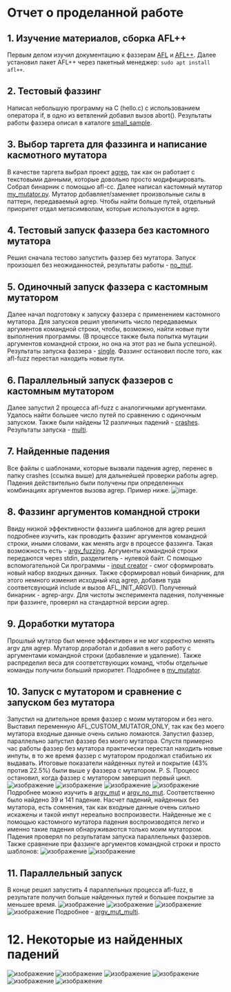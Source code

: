 # Отчет о проделанной работе
## 1. Изучение материалов, сборка AFL++
Первым делом изучил документацию к фаззерам [AFL](https://github.com/google/AFL) и [AFL++](https://github.com/AFLplusplus/AFLplusplus). Далее установил пакет AFL++ через пакетный менеджер: ```sudo apt install afl++```.
## 2. Тестовый фаззинг
Написал небольшую программу на C (hello.c) с использованием оператора if, в одно из ветвлений добавил вызов abort(). Результаты работы фаззера описал в каталоге [small_sample](https://github.com/themaestr00/fuzz_task/tree/main/small_sample).
## 3. Выбор таргета для фаззинга и написание касмотного мутатора
В качестве таргета выбрал проект [agrep](https://github.com/Wikinaut/agrep), так как он работает с текстовыми данными, которые довольно просто модифицировать. Собрал бинарник с помощью afl-cc. Далее написал кастомный мутатор [my_mutator.py](https://github.com/themaestr00/fuzz_task/tree/main/my_mutator). Мутатор добавляет/заменяет произвольные силы в паттерн, передаваемый agrep. Чтобы найти больше путей, отдельный приоритет отдал метасимволам, которые используются в agrep.
## 4. Тестовый запуск фаззера без кастомного мутатора
Решил сначала тестово запустить фаззер без мутатора. Запуск произошел без неожиданностей, результаты работы - [no_mut](https://github.com/themaestr00/fuzz_task/tree/main/no_mut).
## 5. Одиночный запуск фаззера с кастомным мутатором
Далее начал подготовку к запуску фаззера с применением кастомного мутатора. Для запусков решил увеличить число передаваемых аргументов командной строки, чтобы, возможно, найти новые пути выполнения программы. (В процессе также была попытка мутации аргументов командной строки, но она на этот раз не была успешной). Результаты запуска фаззера - [single](https://github.com/themaestr00/fuzz_task/tree/main/single). Фаззинг остановил после того, как afl-fuzz перестал находить новые пути.
## 6. Параллельный запуск фаззеров с кастомным мутатором
Далее запустил 2 процесса afl-fuzz с аналогичными аргументами. Удалось найти большее число путей по сравнению с одиночным запуском. Также были найдены 12 различных падений - [crashes](https://github.com/themaestr00/fuzz_task/tree/main/crashes). Результаты запуска - [multi](https://github.com/themaestr00/fuzz_task/tree/main/multi).
## 7. Найденные падения
Все файлы с шаблонами, которые вызвали падения agrep, перенес в папку crashes (ссылка выше) для дальнейшей проверки работы agrep. Падения действительно были получены при определенных комбинациях аргументов вызова agrep. Пример ниже. ![image](https://github.com/user-attachments/assets/6d5d97bc-f66c-4c32-9fb3-e6e1d2758805).
## 8. Фаззинг аргументов командной строки
Ввиду низкой эффективности фаззинга шаблонов для agrep решил подробнее изучить, как проводить фаззинг аргументов командной строки, иными словами, как менять argv в процессе фаззинга. Такая возможность есть - [argv_fuzzing](https://github.com/AFLplusplus/AFLplusplus/tree/stable/utils/argv_fuzzing). Аргументы командной строки передаются через stdin, разделитель - нулевой байт. С помощью вспомогательной Си программы - [input creator](https://github.com/themaestr00/fuzz_task/tree/main/input_creator) - смог сформировать новый набор входных данных. Также сформировал новый бинарник, для этого немного изменил исходный код agrep, добавив туда соответсвующий include и вызов AFL_INIT_ARGV(). Полученный бинарник - agrep-argv. Для чистоты эксперимента падения, полученные при фаззинге, проверял на стандартной версии agrep.
## 9. Доработки мутатора
Прошлый мутатор был менее эффективен и не мог корректно менять argv для agrep. Мутатор доработал и добавил в него работу с аргументами командной строки (добавление и удаление). Также распределил веса для соответствующих команд, чтобы отдельные команды получили больший приоритет. Подробнее в [my_mutator](https://github.com/themaestr00/fuzz_task/tree/main/my_mutator).
## 10. Запуск с мутатором и сравнение с запуском без мутатора
Запустил на длительное время фаззер с моим мутатором и без него. Выставил переменную AFL_CUSTOM_MUTATOR_ONLY, так как без моего мутатора входные данные очень сильно ломаются. Запустил фаззер, параллельно запустил фаззер без моего мутатора. Спустя примерно час работы фаззер без мутатора практически перестал находить новые инпуты, в то же время фаззер с мутатором продолжал стабильно их выдавать. Итоговые показатели найденных путей и покрытие (43% против 22.5%) были выше у фаззера с мутатором. P. S. Процесс остановил, когда фаззер с мутатором завершил первый цикл.
![изображение](https://github.com/user-attachments/assets/32867ea4-4003-44ba-90db-17bd2e5cac6b)
![изображение](https://github.com/user-attachments/assets/6cad2951-6ea0-40a6-a875-a96d7f283140)
![изображение](https://github.com/user-attachments/assets/cefe5237-3ec1-44aa-8532-bd1ecca7a06f)
![изображение](https://github.com/user-attachments/assets/f9e8b080-95d1-44dc-a2e0-3bf5ddcf1ae4)
Подробнее можно изучить в [argv_mut](https://github.com/themaestr00/fuzz_task/tree/main/argv_mut) и [argv_no_mut](https://github.com/themaestr00/fuzz_task/tree/main/argv_no_mut).
Соответственно было найдено 39 и 141 падение. Насчет падений, найденных без мутатора, есть сомнения, так как входные данные очень сильно искажены и такой инпут нереально воспроизвести. Найденные же с помощью кастомного мутатора падения воспроизводятся легко и именно такие падения обнаруживаются только моим мутатором. Падения проверял по результатам запуска параллельных фаззеров.
Также сравнение при фаззинге аргументов командной строки и просто шаблонов:
![изображение](https://github.com/user-attachments/assets/9b254eaf-fcf1-485c-8c60-8fe79b27f3f9)
![изображение](https://github.com/user-attachments/assets/ec1e6b80-c444-4f36-9113-7134ae8a8b73)

## 11. Параллельный запуск
В конце решил запустить 4 параллельных процесса afl-fuzz, в результате получил больше найденных путей и большее покрытие за меньшее время.
![изображение](https://github.com/user-attachments/assets/f3c88682-950d-48a0-b4fb-b72042e94b10)
![изображение](https://github.com/user-attachments/assets/3b55dffc-94ab-4c0b-b718-237e3f87ade9)
![изображение](https://github.com/user-attachments/assets/ff9e74a6-a686-4789-bce4-5284af281954)
![изображение](https://github.com/user-attachments/assets/56cfbc75-d1b6-475d-b4b6-d25685e4ba04)
Подробнее - [argv_mut_multi](https://github.com/themaestr00/fuzz_task/tree/main/argv_mut_multi).
# 12. Некоторые из найденных падений
![изображение](https://github.com/user-attachments/assets/07dd168c-d241-435d-9c0a-bbe8a4147274)
![изображение](https://github.com/user-attachments/assets/d6d02c55-c17f-4bb1-8def-10db0d9d76ab)
![изображение](https://github.com/user-attachments/assets/4243fac6-4b29-4245-bab9-ca4b9fff0a04)
![изображение](https://github.com/user-attachments/assets/7ffc3308-b74b-4d58-a9a7-4eaac447b303)
![изображение](https://github.com/user-attachments/assets/9cad795c-6aa6-418c-aea5-aa84405f228c)
![изображение](https://github.com/user-attachments/assets/2777ba5d-a646-4ec1-8880-3aa9b7ff6b37)

